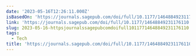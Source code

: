 ```yaml
---
date: '2023-05-16T12:26:11.000Z'
isBasedOn: 'https://journals.sagepub.com/doi/full/10.1177/14648849231176110'
link: 'https://journals.sagepub.com/doi/full/10.1177/14648849231176110'
slug: 2023-05-16-httpsjournalssagepubcomdoifull10117714648849231176110
tags:
  - Tech
title: 'https://journals.sagepub.com/doi/full/10.1177/14648849231176110'
---
```


